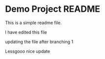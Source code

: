 # Demo Project README

This is a simple readme file.

I have edited this file

updating the file after branching 1


Lessgooo nice update 
